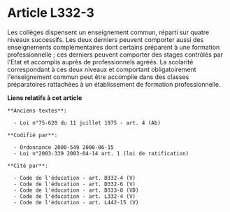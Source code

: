 # Article L332-3

Les collèges dispensent un enseignement commun, réparti sur quatre niveaux successifs. Les deux derniers peuvent comporter
aussi des enseignements complémentaires dont certains préparent à une formation professionnelle ; ces derniers peuvent
comporter des stages contrôlés par l'Etat et accomplis auprès de professionnels agréés. La scolarité correspondant à ces deux
niveaux et comportant obligatoirement l'enseignement commun peut être accomplie dans des classes préparatoires rattachées à
un établissement de formation professionnelle.

**Liens relatifs à cet article**

	**Anciens textes**:

	  - Loi n°75-620 du 11 juillet 1975 - art. 4 (Ab)

	**Codifié par**:

	  - Ordonnance 2000-549 2000-06-15
	  - Loi n°2003-339 2003-04-14 art. 1 (loi de ratification)

	**Cité par**:

	  - Code de l'éducation - art. D332-4 (V)
	  - Code de l'éducation - art. D332-6 (V)
	  - Code de l'éducation - art. D333-8 (VD)
	  - Code de l'éducation - art. L332-4 (V)
	  - Code de l'éducation - art. L442-15 (V)
